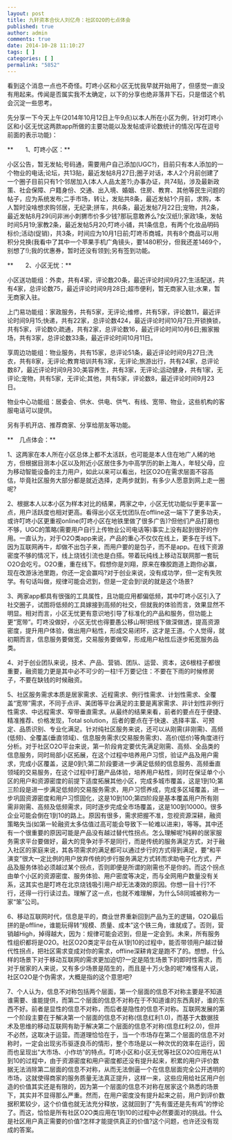 ```yaml
---
layout: post
title: 九轩资本合伙人刘亿舟：社区O2O的七点体会
published: true
author: admin
comments: true
date: 2014-10-28 11:10:27
tags: [ ]
categories: [ ]
permalink: "5852"
---
```

看到这个消息一点也不奇怪。叮咚小区和小区无忧我早就开始用了，但感觉一直没有用起来。传闻是否属实我不太确定，以下的分享也绝非落井下石，只是借这个机会沉淀一些思考。

先分享一下今天上午(2014年10月12日上午9点)以本人所在小区为例，针对叮咚小区和小区无忧这两款app所做的主要功能以及发帖或评论数统计的情况(写在逗号前面的表示功能)：

**　　1、叮咚小区：**

小区公告，暂无发帖;号码通，需要用户自己添加(UGC?)，目前只有本人添加的一个物业的电话;论坛，共13贴，最近发帖8月27日;圈子对话，本人2个月前创建了一个圈子目前只有1个邻居加入(本人人品太差?);办事办证，共74贴，涉及最新政策、社会保障、户籍身份、交通、出入境、婚姻、住房、教育、其他等民生问题的帖子，应为系统发布;二手市场，转让，发贴共8条，最近发帖1个月前，求购，本人暂时没啥想求购邻居，无纪录;拼车，共6条，最近发帖7月22日;宠物，共2条，最近发帖8月29(问非洲小刺猬市价多少钱?那玩意敢养么?女汉纸!);家政1条，发帖时间5月19;家教2条，最近发帖5月20;叮咚小铺，共1条信息，有两个化妆品明码标价;活动(促销)，共3条，时间应为10月1日前;叮咚币商城，共有8个商品可以用积分兑换(我看中了其中一个苹果手机广角镜头，要1480积分，但我还差1469个，别想了!);我的优惠券，暂时还没有领到;另有签到功能。

**　　2、小区无忧：**

小区送功能组：外卖，共有4家，评论数20条，最近评论时间9月27;生活配送，共有4家，总评论数75，最近评论时间9月28日;超市便利，暂无商家入驻;水果，暂无商家入驻。

上门易功能组：家政服务，共有5家，无评论;维修，共有5家，评论数11，最近评论时间9月15;快递，共有22家，总评论数424，最近评论时间10月7日;开锁换锁，共有5家，评论数0;疏通，共有2家，总评论数16，最近评论时间10月6日;搬家搬场，共有3家，总评论数33条，最近评论时间10月11日。

享周边功能组：物业服务，共有15家，总评论51条，最近评论时间9月27日;洗衣，共有8家，无评论;教育培训共有3家，无评论;旅游出行，共有24家，总评论数87，最近评论时间9月30;美容养生，共有3家，无评论;运动健身，共有1家，无评论;宠物，共有5家，无评论;其他，共有5家，评论数8，最近评论时间9月23日。

物业中心功能组：居委会、供水、供电、供气、有线、宽带、物业，这些机构的客服电话可以提供。

另有手机开店、推荐商家、分享给朋友等功能。

**　几点体会：**

1、这两家在本人所在小区总体上都不太活跃，也可能是本人住在地广人稀的地方，但根据目测本小区以及附近小区居住多为中高学历的新上海人，年轻父母，应为移动智能设备的主力用户，如此以来可以看出，社区O2O在需求层面不容高估，毕竟社区服务大部分都是就近选择，走两步就到，有多少人愿意到网上走一圈呢?

2、根据本人以本小区为样本对比的结果，两家之中，小区无忧功能似乎更丰富一点，用户活跃度也相对更高。看得出小区无忧团队在offline这一端下了更多功夫，或许叮咚小区更重视online(叮咚小区在地铁里做了很多广告)?但他们产品打磨也不够，UGC的策略(需要用户自行上传物业公司电话等)事实上没有起到很好的作用。一直认为，对于O2O类app来说，产品的重心不仅仅在线上，更多在于线下。因为互联网再牛，却做不出包子来，而用户要的是包子，而不是app。在线下资源密度不够的情况下，线上烧钱引流也是白搭。带着玩纯线上移动互联网那一套玩O2O会吃亏。O2O重，重在线下。假想你是刘翔，原来在橡胶跑道上跑你必赢，现在改游泳池里跑，你还一定会赢吗?对于创业来说，没有成功学，但一定有失败学。有句话叫做，规律可能会迟到，但是一定会到!说的就是这个场景?

3、两家app都具有很强的工具属性，且功能应用都偏低频，其中叮咚小区引入了社交圈子，试图将低频的工具嫁接到高频的社交，但就我的体验而言，效果显然不明显。相对而言，小区无忧更有意识地引导了标准化的产品和服务，但功能上更“宽带”。叮咚没做好，小区无忧也得要愚公移山啊!把线下做深做透，提高资源密度，提升用户体验，做出用户粘性，形成交易闭环，这才是王道。个人觉得，就初期而言，信息服务要做宽，交易服务要做窄，形成用户粘性后逐步拓宽服务品类。

4、对于创业团队来说，技术、产品、营销、团队、运营、资本，这6根柱子都很重要，融资能力更是其中必不可少的一柱!千万要记住：不要在下雨的时候修房子，不要在缺钱的时候融资。

5、社区服务需求本质是居家需求、近程需求、例行性需求、计划性需求、全覆盖“宽带”需求，不同于点评、美团等平台满足的主要是离家需求、非计划性非例行性需求、中远程需求、窄带垂直需求。从最终的结果来看，前者的要点在于便捷、精准推荐、价格发现，Total solution，后者的要点在于快速、选择丰富、可预定、品质识别、专业化满足。针对纯社区服务来说，还可以从刚需(非刚需)、高频(低频)、全覆盖(垂直领域)、信息服务需求(交易服务需求)、高价(低价)等角度进行分析。对于社区O2O平台来说，第一阶段肯定要优先满足刚需、高频、全品类的信息服务，同时局部小区拓展，在这个过程中培养用户习惯，验证产品及用户需求，完成小区覆盖，这是0到1;第二阶段要进一步满足低频的信息服务、高频垂直领域的交易服务，在这个过程中打磨产品体验，培养用户粘性，同时在保证单个小区的用户和资源密度的前提下适度拓展其他小区，完成多城市覆盖，这是1到10;第三阶段是进一步满足低频的交易服务需求，用户习惯养成，完成多区域覆盖，进一步巩固资源密度和用户习惯固化，这是10到100;第四阶段是基本覆盖用户所有刚需非刚需、高频及低频需求，同时逐步完成全市场覆盖，这是100到10000。很多企业可能会倒在1到10的路上。原因有很多，需求把握不准，忽视资源深耕，融资策略失当(如第一轮融资太多估值过高可能会导致下一轮难以进来)，等等。其中还有一个很重要的原因可能是产品没有越过替代性拐点。怎么理解呢?纯粹的居家服务需求平台要做好，最大的竞争对手不是同行，而是传统的服务满足方式，对于融入社区的家庭来说，其各项需求的满足都可以通过步行的方式得到满足，要“和平演变”很大一定比例的用户放弃传统的步行服务满足方式转而求助电子化方式，产品及服务体验必须越过某个拐点，否则即便是所谓的刚需也不是你的。而这个拐点由单个小区的资源密度、服务体验、用户密度等决定，而与全网用户数量没有关系，这其实也是叮咚在北京烧钱吸引用户却无法凑效的原因。你想一目十行?不行，还得一行行读过去。理解了这一点，也就不难理解，为什么58同城被称为一家“笨”公司。

6、移动互联网时代，信息是平的，商业世界重新回到产品为王的逻辑，O2O最后拼的是offline，谁能玩得转“规模、质量、成本”这个铁三角，谁就成了。否则，营销越High，掉得越大，因为：规律可能会迟到，但是一定会到。未来，所有服务性组织都将是O2O。社区O2O类定平台在从1到10的过程中，能否带领用户越过替代性拐点，把社区需求变成对你的需求，offline深耕肯定是跑不了的。想想，什么样的场景下对于移动互联网的需求更加迫切?一定是陌生场景下的即时性需求，而对于居家的人来说，又有多少场景是陌生的，而且是十万火急的呢?难怪有人说，社区O2O是个伪需求，大概是指的这个意思吧?

7、个人认为，信息不对称包括两个层面，第一个层面的信息不对称主要是不知道谁需要、谁能提供，而第二个层面的信息不对称在于不知道谁的东西真好，谁的东西不好。前者是显性的信息不对称，而后者是隐性的信息不对称。互联网发展的第一个阶段主要在于解决第一个层面的信息不对称(信息红利1.0)，而基于大数据技术及思维的移动互联网有助于解决第二个层面的信息不对称(信息红利2.0)，但并不必然，这取决于运营。而道理恰恰在于，当一个市场存在第二个层面的信息不对称时，一定会出现劣币驱逐良币的情形，整个市场是以一种次优的效率在运行，因而也呈现出“大市场、小作坊”的特点。叮咚小区和小区无忧等社区O2O应用在从1到10的过程中，由于资源密度和用户密度都还没有提升起来，积累的用户评价数据无法消除第二层面的信息不对称，从而无法倒逼一个在信息层面完全公开透明的市场，这就使得商家的服务质量无法真正提升，这样一来，这些应用给社区用户创造的价值其实还是有限的，因为第一个层面的信息不对称在居家这个熟悉的场景下，其实并不显得那么严重。然而，在用户密度没有提升起来之前，用户到评价数据积累较少，这个价值也就无法充分释放，这就回到了“先有蛋还是先有鸡”的悖论了。而这，恰恰是所有社区O2O类应用在1到10的过程中必然要面对的挑战。什么是社区用户真正需要的价值?怎样才能提供真正的价值?这个问题，也许还没有现成的答案。